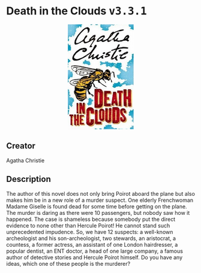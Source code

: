 
# Death in the Clouds <kbd>v3.3.1</kbd>

<center>
  <img src="./cover-1024.jpg"/>
</center>

## Creator
Agatha Christie

## Description
The author of this novel does not only bring Poirot aboard the plane but also makes him be in a new role of a murder suspect. One elderly Frenchwoman Madame Giselle is found dead for some time before getting on the plane. The murder is daring as there were 10 passengers, but nobody saw how it happened. The case is shameless because somebody put the direct evidence to none other than Hercule Poirot! He cannot stand such unprecedented impudence. So, we have 12 suspects: a well-known archeologist and his son-archeologist, two stewards, an aristocrat, a countess, a former actress, an assistant of one London hairdresser, a popular dentist, an ENT doctor, a head of one large company, a famous author of detective stories and Hercule Poirot himself. Do you have any ideas, which one of these people is the murderer?
